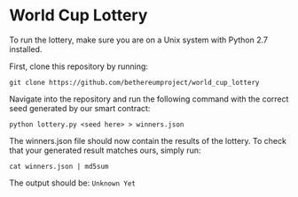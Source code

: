 # World Cup Lottery

To run the lottery, make sure you are on a Unix system with Python 2.7 installed.

First, clone this repository by running:

```
git clone https://github.com/bethereumproject/world_cup_lottery
```

Navigate into the repository and run the following command with the correct seed generated by our smart contract:

```
python lottery.py <seed here> > winners.json
```

The winners.json file should now contain the results of the lottery. To check that your generated result matches ours, simply run:

```
cat winners.json | md5sum
```

The output should be: `Unknown Yet`

